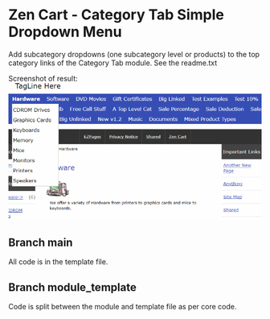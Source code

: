 # Zen Cart - Category Tab Simple Dropdown Menu

Add subcategory dropdowns (one subcategory level or products) to the top category links of the Category Tab module.
See the readme.txt

Screenshot of result:
![image: category tab dropdown](category_tabs_dropdown.gif)

## Branch main
All code is in the template file.

## Branch module_template
Code is split between the module and template file as per core code.
